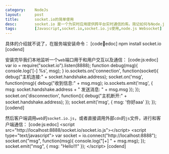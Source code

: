 ```yaml
---
category:    NodeJs
layout:      post
title:       socket.io的简单使用
desc:        socket.io 是一个为实时应用提供跨平台实时通信的库。简记如何与Node.js完美搭配使用
tags:        [Javascript,socket.io,socket.io.js使用,node.js Websocket]
---
```

具体的介绍就不说了，在服务端安装命令：
[code:shell:edoc]
npm install socket.io
[codend]

安装完毕我们本地监听一个`web`端口用于和用户交互以及通信：
[code:js:edoc]
var io = require("socket.io").listen(8888);
function debug(msg){
    console.log('[-] %s', msg);
}
io.sockets.on('connection', function(socket){
    debug("主机连接:" + socket.handshake.address);
    socket.on('msg', function(msg){
        debug("收到信息:" + msg.msg);
        io.sockets.emit('msg', {
            msg: socket.handshake.address + " 发送消息: " + msg.msg
        });
    });
    socket.on('disconnection', function(){
        debug("主机断开:" + socket.handshake.address);
    });
    socket.emit('msg', {
        msg: '你好aaa'
    });
});
[codend]

然后客户端调用`web`的`socket.io.js`，或者直接调用外部`cdn`的`js`文件，进行和客户端通信：
[code:js:edoc]
&lt;script src="http://localhost:8888/socket.io/socket.io.js"&gt;&lt;/script&gt;
&lt;script type="text/javascript"&gt;
var socket = io.connect("http://localhost:8888");
socket.on("msg", function(msg){
    console.log("[+] " + msg.msg);
});
socket.emit("msg", {
    msg: "Hello!!!"
});
&lt;/script&gt;
[codend]